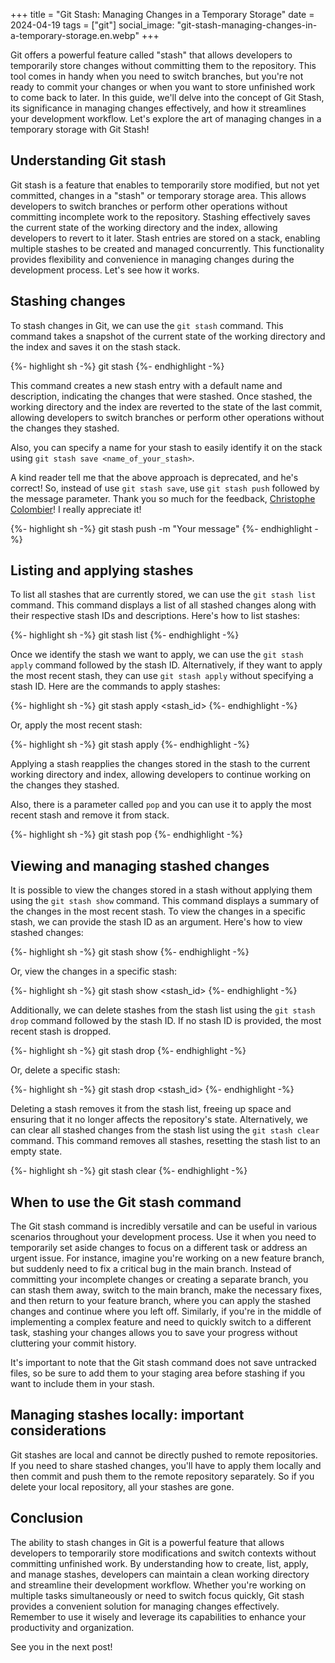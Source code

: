 +++
title = "Git Stash: Managing Changes in a Temporary Storage"
date = 2024-04-19
tags = ["git"]
social_image: "git-stash-managing-changes-in-a-temporary-storage.en.webp"
+++

<p class="intro"><span class="dropcap">G</span>it offers a powerful feature called "stash" that allows developers to temporarily store changes without committing them to the repository. This tool comes in handy when you need to switch branches, but you're not ready to commit your changes or when you want to store unfinished work to come back to later. In this guide, we'll delve into the concept of Git Stash, its significance in managing changes effectively, and how it streamlines your development workflow. Let's explore the art of managing changes in a temporary storage with Git Stash!</p>

## Understanding Git stash
Git stash is a feature that enables to temporarily store modified, but not yet committed, changes in a "stash" or temporary storage area. This allows developers to switch branches or perform other operations without committing incomplete work to the repository. Stashing effectively saves the current state of the working directory and the index, allowing developers to revert to it later. Stash entries are stored on a stack, enabling multiple stashes to be created and managed concurrently. This functionality provides flexibility and convenience in managing changes during the development process. Let's see how it works.

## Stashing changes
To stash changes in Git, we can use the `git stash` command. This command takes a snapshot of the current state of the working directory and the index and saves it on the stash stack.

{%- highlight sh -%}
git stash
{%- endhighlight -%}

This command creates a new stash entry with a default name and description, indicating the changes that were stashed. Once stashed, the working directory and the index are reverted to the state of the last commit, allowing developers to switch branches or perform other operations without the changes they stashed.

Also, you can specify a name for your stash to easily identify it on the stack using `git stash save <name_of_your_stash>`.

A kind reader tell me that the above approach is deprecated, and he's correct! So, instead of use `git stash save`, use `git stash push` followed by the message parameter. Thank you so much for the feedback, [Christophe Colombier][christophe_colombier_profile]! I really appreciate it!

{%- highlight sh -%}
git stash push -m "Your message"
{%- endhighlight -%}

## Listing and applying stashes
To list all stashes that are currently stored, we can use the `git stash list` command. This command displays a list of all stashed changes along with their respective stash IDs and descriptions. Here's how to list stashes:

{%- highlight sh -%}
git stash list
{%- endhighlight -%}

Once we identify the stash we want to apply, we can use the `git stash apply` command followed by the stash ID. Alternatively, if they want to apply the most recent stash, they can use `git stash apply` without specifying a stash ID. Here are the commands to apply stashes:

{%- highlight sh -%}
git stash apply <stash_id>
{%- endhighlight -%}

Or, apply the most recent stash:

{%- highlight sh -%}
git stash apply
{%- endhighlight -%}

Applying a stash reapplies the changes stored in the stash to the current working directory and index, allowing developers to continue working on the changes they stashed.

Also, there is a parameter called `pop` and you can use it to apply the most recent stash and remove it from stack.

{%- highlight sh -%}
git stash pop
{%- endhighlight -%}

## Viewing and managing stashed changes
It is possible to view the changes stored in a stash without applying them using the `git stash show` command. This command displays a summary of the changes in the most recent stash. To view the changes in a specific stash, we can provide the stash ID as an argument. Here's how to view stashed changes:

{%- highlight sh -%}
git stash show
{%- endhighlight -%}

Or, view the changes in a specific stash:

{%- highlight sh -%}
git stash show <stash_id>
{%- endhighlight -%}

Additionally, we can delete stashes from the stash list using the `git stash drop` command followed by the stash ID. If no stash ID is provided, the most recent stash is dropped.

{%- highlight sh -%}
git stash drop
{%- endhighlight -%}

Or, delete a specific stash:

{%- highlight sh -%}
git stash drop <stash_id>
{%- endhighlight -%}

Deleting a stash removes it from the stash list, freeing up space and ensuring that it no longer affects the repository's state. Alternatively, we can clear all stashed changes from the stash list using the `git stash clear` command. This command removes all stashes, resetting the stash list to an empty state.

{%- highlight sh -%}
git stash clear
{%- endhighlight -%}

## When to use the Git stash command
The Git stash command is incredibly versatile and can be useful in various scenarios throughout your development process. Use it when you need to temporarily set aside changes to focus on a different task or address an urgent issue. For instance, imagine you're working on a new feature branch, but suddenly need to fix a critical bug in the main branch. Instead of committing your incomplete changes or creating a separate branch, you can stash them away, switch to the main branch, make the necessary fixes, and then return to your feature branch, where you can apply the stashed changes and continue where you left off. Similarly, if you're in the middle of implementing a complex feature and need to quickly switch to a different task, stashing your changes allows you to save your progress without cluttering your commit history. 

It's important to note that the Git stash command does not save untracked files, so be sure to add them to your staging area before stashing if you want to include them in your stash.

## Managing stashes locally: important considerations
Git stashes are local and cannot be directly pushed to remote repositories. If you need to share stashed changes, you'll have to apply them locally and then commit and push them to the remote repository separately. So if you delete your local repository, all your stashes are gone.

## Conclusion
The ability to stash changes in Git is a powerful feature that allows developers to temporarily store modifications and switch contexts without committing unfinished work. By understanding how to create, list, apply, and manage stashes, developers can maintain a clean working directory and streamline their development workflow. Whether you're working on multiple tasks simultaneously or need to switch focus quickly, Git stash provides a convenient solution for managing changes effectively. Remember to use it wisely and leverage its capabilities to enhance your productivity and organization.

See you in the next post!

[christophe_colombier_profile]: https://dev.to/ccoveille